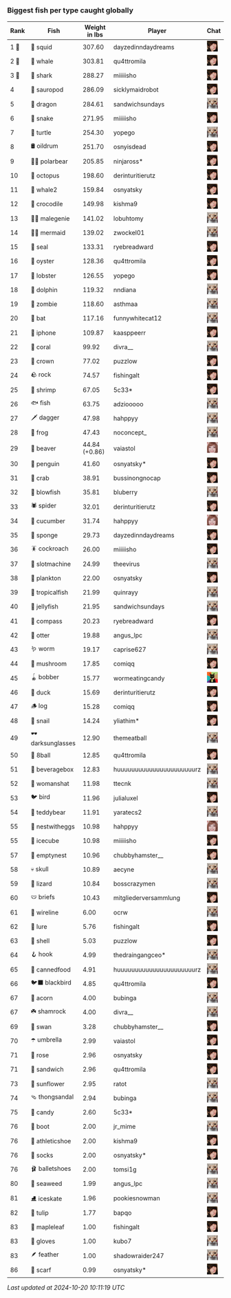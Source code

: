 ### Biggest fish per type caught globally
| Rank | Fish | Weight in lbs | Player | Chat |
|------|--------|-----------|---------|-------|
| 1 🥇  | 🦑 squid | 307.60 | dayzedinndaydreams | ![breadworms](https://raw.githubusercontent.com/blableblup/gofish/main/images/players/breadworms.png) |
| 2 🥈  | 🐳 whale | 303.81 | qu4ttromila | ![breadworms](https://raw.githubusercontent.com/blableblup/gofish/main/images/players/breadworms.png) |
| 3 🥉  | 🦈 shark | 288.27 | miiiiisho | ![breadworms](https://raw.githubusercontent.com/blableblup/gofish/main/images/players/breadworms.png) |
| 4  | 🦕 sauropod | 286.09 | sicklymaidrobot | ![breadworms](https://raw.githubusercontent.com/blableblup/gofish/main/images/players/breadworms.png) |
| 5  | 🐉 dragon | 284.61 | sandwichsundays | ![psp1g](https://raw.githubusercontent.com/blableblup/gofish/main/images/players/psp1g.png) |
| 6  | 🐍 snake | 271.95 | miiiiisho | ![breadworms](https://raw.githubusercontent.com/blableblup/gofish/main/images/players/breadworms.png) |
| 7  | 🐢 turtle | 254.30 | yopego | ![psp1g](https://raw.githubusercontent.com/blableblup/gofish/main/images/players/psp1g.png) |
| 8  | 🛢️ oildrum | 251.70 | osnyisdead | ![breadworms](https://raw.githubusercontent.com/blableblup/gofish/main/images/players/breadworms.png) |
| 9  | 🐻‍❄ polarbear | 205.85 | ninjaross* | ![breadworms](https://raw.githubusercontent.com/blableblup/gofish/main/images/players/breadworms.png) |
| 10  | 🐙 octopus | 198.60 | derinturitierutz | ![breadworms](https://raw.githubusercontent.com/blableblup/gofish/main/images/players/breadworms.png) |
| 11  | 🐋 whale2 | 159.84 | osnyatsky | ![breadworms](https://raw.githubusercontent.com/blableblup/gofish/main/images/players/breadworms.png) |
| 12  | 🐊 crocodile | 149.98 | kishma9 | ![breadworms](https://raw.githubusercontent.com/blableblup/gofish/main/images/players/breadworms.png) |
| 13  | 🧞‍♂ malegenie | 141.02 | lobuhtomy | ![psp1g](https://raw.githubusercontent.com/blableblup/gofish/main/images/players/psp1g.png) |
| 14  | 🧜‍♀️ mermaid | 139.02 | zwockel01 | ![psp1g](https://raw.githubusercontent.com/blableblup/gofish/main/images/players/psp1g.png) |
| 15  | 🦭 seal | 133.31 | ryebreadward | ![breadworms](https://raw.githubusercontent.com/blableblup/gofish/main/images/players/breadworms.png) |
| 16  | 🦪 oyster | 128.36 | qu4ttromila | ![breadworms](https://raw.githubusercontent.com/blableblup/gofish/main/images/players/breadworms.png) |
| 17  | 🦞 lobster | 126.55 | yopego | ![breadworms](https://raw.githubusercontent.com/blableblup/gofish/main/images/players/breadworms.png) |
| 18  | 🐬 dolphin | 119.32 | nndiana | ![psp1g](https://raw.githubusercontent.com/blableblup/gofish/main/images/players/psp1g.png) |
| 19  | 🧟 zombie | 118.60 | asthmaa | ![psp1g](https://raw.githubusercontent.com/blableblup/gofish/main/images/players/psp1g.png) |
| 20  | 🦇 bat | 117.16 | funnywhitecat12 | ![psp1g](https://raw.githubusercontent.com/blableblup/gofish/main/images/players/psp1g.png) |
| 21  | 📱 iphone | 109.87 | kaasppeerr | ![breadworms](https://raw.githubusercontent.com/blableblup/gofish/main/images/players/breadworms.png) |
| 22  | 🪸 coral | 99.92 | divra__ | ![psp1g](https://raw.githubusercontent.com/blableblup/gofish/main/images/players/psp1g.png) |
| 23  | 👑 crown | 77.02 | puzzlow | ![breadworms](https://raw.githubusercontent.com/blableblup/gofish/main/images/players/breadworms.png) |
| 24  | 🪨 rock | 74.57 | fishingalt | ![breadworms](https://raw.githubusercontent.com/blableblup/gofish/main/images/players/breadworms.png) |
| 25  | 🦐 shrimp | 67.05 | 5c33* | ![breadworms](https://raw.githubusercontent.com/blableblup/gofish/main/images/players/breadworms.png) |
| 26  | 🐟 fish | 63.75 | adziooooo | ![psp1g](https://raw.githubusercontent.com/blableblup/gofish/main/images/players/psp1g.png) |
| 27  | 🗡️ dagger | 47.98 | hahppyy | ![psp1g](https://raw.githubusercontent.com/blableblup/gofish/main/images/players/psp1g.png) |
| 28  | 🐸 frog | 47.43 | noconcept_ | ![psp1g](https://raw.githubusercontent.com/blableblup/gofish/main/images/players/psp1g.png) |
| 29  | 🦫 beaver | 44.84 (+0.86) | vaiastol | ![vaiastol](https://raw.githubusercontent.com/blableblup/gofish/main/images/players/vaiastol.png) |
| 30  | 🐧 penguin | 41.60 | osnyatsky* | ![breadworms](https://raw.githubusercontent.com/blableblup/gofish/main/images/players/breadworms.png) |
| 31  | 🦀 crab | 38.91 | bussinongnocap | ![breadworms](https://raw.githubusercontent.com/blableblup/gofish/main/images/players/breadworms.png) |
| 32  | 🐡 blowfish | 35.81 | bluberry | ![psp1g](https://raw.githubusercontent.com/blableblup/gofish/main/images/players/psp1g.png) |
| 33  | 🕷️ spider | 32.01 | derinturitierutz | ![breadworms](https://raw.githubusercontent.com/blableblup/gofish/main/images/players/breadworms.png) |
| 34  | 🥒 cucumber | 31.74 | hahppyy | ![vaiastol](https://raw.githubusercontent.com/blableblup/gofish/main/images/players/vaiastol.png) |
| 35  | 🧽 sponge | 29.73 | dayzedinndaydreams | ![breadworms](https://raw.githubusercontent.com/blableblup/gofish/main/images/players/breadworms.png) |
| 36  | 🪳 cockroach | 26.00 | miiiiisho | ![breadworms](https://raw.githubusercontent.com/blableblup/gofish/main/images/players/breadworms.png) |
| 37  | 🎰 slotmachine | 24.99 | theevirus | ![psp1g](https://raw.githubusercontent.com/blableblup/gofish/main/images/players/psp1g.png) |
| 38  | 🦠 plankton | 22.00 | osnyatsky | ![breadworms](https://raw.githubusercontent.com/blableblup/gofish/main/images/players/breadworms.png) |
| 39  | 🐠 tropicalfish | 21.99 | quinrayy | ![psp1g](https://raw.githubusercontent.com/blableblup/gofish/main/images/players/psp1g.png) |
| 40  | 🪼 jellyfish | 21.95 | sandwichsundays | ![psp1g](https://raw.githubusercontent.com/blableblup/gofish/main/images/players/psp1g.png) |
| 41  | 🧭 compass | 20.23 | ryebreadward | ![breadworms](https://raw.githubusercontent.com/blableblup/gofish/main/images/players/breadworms.png) |
| 42  | 🦦 otter | 19.88 | angus_lpc | ![psp1g](https://raw.githubusercontent.com/blableblup/gofish/main/images/players/psp1g.png) |
| 43  | 🪱 worm | 19.17 | caprise627 | ![psp1g](https://raw.githubusercontent.com/blableblup/gofish/main/images/players/psp1g.png) |
| 44  | 🍄 mushroom | 17.85 | comiqq | ![breadworms](https://raw.githubusercontent.com/blableblup/gofish/main/images/players/breadworms.png) |
| 45  | 🪀 bobber | 15.77 | wormeatingcandy | ![omie](https://raw.githubusercontent.com/blableblup/gofish/main/images/players/omie.png) |
| 46  | 🦆 duck | 15.69 | derinturitierutz | ![breadworms](https://raw.githubusercontent.com/blableblup/gofish/main/images/players/breadworms.png) |
| 47  | 🪵 log | 15.28 | comiqq | ![breadworms](https://raw.githubusercontent.com/blableblup/gofish/main/images/players/breadworms.png) |
| 48  | 🐌 snail | 14.24 | yliathim* | ![breadworms](https://raw.githubusercontent.com/blableblup/gofish/main/images/players/breadworms.png) |
| 49  | 🕶️ darksunglasses | 12.90 | themeatball | ![psp1g](https://raw.githubusercontent.com/blableblup/gofish/main/images/players/psp1g.png) |
| 50  | 🎱 8ball | 12.85 | qu4ttromila | ![breadworms](https://raw.githubusercontent.com/blableblup/gofish/main/images/players/breadworms.png) |
| 51  | 🧃 beveragebox | 12.83 | huuuuuuuuuuuuuuuuuuuuuurz | ![psp1g](https://raw.githubusercontent.com/blableblup/gofish/main/images/players/psp1g.png) |
| 52  | 👒 womanshat | 11.98 | ttecnk | ![psp1g](https://raw.githubusercontent.com/blableblup/gofish/main/images/players/psp1g.png) |
| 53  | 🐦 bird | 11.96 | julialuxel | ![breadworms](https://raw.githubusercontent.com/blableblup/gofish/main/images/players/breadworms.png) |
| 54  | 🧸 teddybear | 11.91 | yaratecs2 | ![psp1g](https://raw.githubusercontent.com/blableblup/gofish/main/images/players/psp1g.png) |
| 55  | 🪺 nestwitheggs | 10.98 | hahppyy | ![vaiastol](https://raw.githubusercontent.com/blableblup/gofish/main/images/players/vaiastol.png) |
| 55  | 🧊 icecube | 10.98 | miiiiisho | ![breadworms](https://raw.githubusercontent.com/blableblup/gofish/main/images/players/breadworms.png) |
| 57  | 🪹 emptynest | 10.96 | chubbyhamster__ | ![breadworms](https://raw.githubusercontent.com/blableblup/gofish/main/images/players/breadworms.png) |
| 58  | 💀 skull | 10.89 | aecyne | ![psp1g](https://raw.githubusercontent.com/blableblup/gofish/main/images/players/psp1g.png) |
| 59  | 🦎 lizard | 10.84 | bosscrazymen | ![psp1g](https://raw.githubusercontent.com/blableblup/gofish/main/images/players/psp1g.png) |
| 60  | 🩲 briefs | 10.43 | mitgliederversammlung | ![breadworms](https://raw.githubusercontent.com/blableblup/gofish/main/images/players/breadworms.png) |
| 61  | 🧵 wireline | 6.00 | ocrw | ![psp1g](https://raw.githubusercontent.com/blableblup/gofish/main/images/players/psp1g.png) |
| 62  | 🎏 lure | 5.76 | fishingalt | ![breadworms](https://raw.githubusercontent.com/blableblup/gofish/main/images/players/breadworms.png) |
| 63  | 🐚 shell | 5.03 | puzzlow | ![breadworms](https://raw.githubusercontent.com/blableblup/gofish/main/images/players/breadworms.png) |
| 64  | 🪝 hook | 4.99 | thedraingangceo* | ![psp1g](https://raw.githubusercontent.com/blableblup/gofish/main/images/players/psp1g.png) |
| 65  | 🥫 cannedfood | 4.91 | huuuuuuuuuuuuuuuuuuuuuurz | ![psp1g](https://raw.githubusercontent.com/blableblup/gofish/main/images/players/psp1g.png) |
| 66  | 🐦‍⬛ blackbird | 4.85 | qu4ttromila | ![breadworms](https://raw.githubusercontent.com/blableblup/gofish/main/images/players/breadworms.png) |
| 67  | 🌰 acorn | 4.00 | bubinga | ![psp1g](https://raw.githubusercontent.com/blableblup/gofish/main/images/players/psp1g.png) |
| 67  | ☘️ shamrock | 4.00 | divra__ | ![psp1g](https://raw.githubusercontent.com/blableblup/gofish/main/images/players/psp1g.png) |
| 69  | 🦢 swan | 3.28 | chubbyhamster__ | ![breadworms](https://raw.githubusercontent.com/blableblup/gofish/main/images/players/breadworms.png) |
| 70  | ☂️ umbrella | 2.99 | vaiastol | ![breadworms](https://raw.githubusercontent.com/blableblup/gofish/main/images/players/breadworms.png) |
| 71  | 🌹 rose | 2.96 | osnyatsky | ![breadworms](https://raw.githubusercontent.com/blableblup/gofish/main/images/players/breadworms.png) |
| 71  | 🥪 sandwich | 2.96 | qu4ttromila | ![breadworms](https://raw.githubusercontent.com/blableblup/gofish/main/images/players/breadworms.png) |
| 73  | 🌻 sunflower | 2.95 | ratot | ![psp1g](https://raw.githubusercontent.com/blableblup/gofish/main/images/players/psp1g.png) |
| 74  | 🩴 thongsandal | 2.94 | bubinga | ![psp1g](https://raw.githubusercontent.com/blableblup/gofish/main/images/players/psp1g.png) |
| 75  | 🍬 candy | 2.60 | 5c33* | ![breadworms](https://raw.githubusercontent.com/blableblup/gofish/main/images/players/breadworms.png) |
| 76  | 👢 boot | 2.00 | jr_mime | ![psp1g](https://raw.githubusercontent.com/blableblup/gofish/main/images/players/psp1g.png) |
| 76  | 👟 athleticshoe | 2.00 | kishma9 | ![breadworms](https://raw.githubusercontent.com/blableblup/gofish/main/images/players/breadworms.png) |
| 76  | 🧦 socks | 2.00 | osnyatsky* | ![breadworms](https://raw.githubusercontent.com/blableblup/gofish/main/images/players/breadworms.png) |
| 76  | 🩰 balletshoes | 2.00 | tomsi1g | ![psp1g](https://raw.githubusercontent.com/blableblup/gofish/main/images/players/psp1g.png) |
| 80  | 🌿 seaweed | 1.99 | angus_lpc | ![psp1g](https://raw.githubusercontent.com/blableblup/gofish/main/images/players/psp1g.png) |
| 81  | ⛸️ iceskate | 1.96 | pookiesnowman | ![psp1g](https://raw.githubusercontent.com/blableblup/gofish/main/images/players/psp1g.png) |
| 82  | 🌷 tulip | 1.77 | bapqo | ![breadworms](https://raw.githubusercontent.com/blableblup/gofish/main/images/players/breadworms.png) |
| 83  | 🍁 mapleleaf | 1.00 | fishingalt | ![breadworms](https://raw.githubusercontent.com/blableblup/gofish/main/images/players/breadworms.png) |
| 83  | 🧤 gloves | 1.00 | kubo7 | ![psp1g](https://raw.githubusercontent.com/blableblup/gofish/main/images/players/psp1g.png) |
| 83  | 🪶 feather | 1.00 | shadowraider247 | ![psp1g](https://raw.githubusercontent.com/blableblup/gofish/main/images/players/psp1g.png) |
| 86  | 🧣 scarf | 0.99 | osnyatsky* | ![breadworms](https://raw.githubusercontent.com/blableblup/gofish/main/images/players/breadworms.png) |

_Last updated at 2024-10-20 10:11:19 UTC_